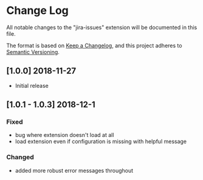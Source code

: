 # Change Log
All notable changes to the "jira-issues" extension will be documented in this file.

The format is based on [Keep a Changelog](https://keepachangelog.com/en/1.0.0/),
and this project adheres to [Semantic Versioning](https://semver.org/spec/v2.0.0.html).

## [1.0.0] 2018-11-27
- Initial release

## [1.0.1 - 1.0.3] 2018-12-1
### Fixed
- bug where extension doesn't load at all
- load extension even if configuration is missing with helpful message
### Changed
- added more robust error messages throughout
